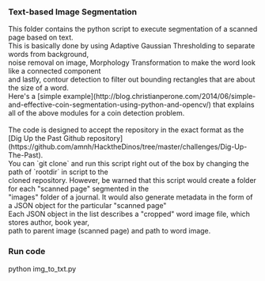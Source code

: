 <h3>Text-based Image Segmentation  </h3>
This folder contains the python script to execute segmentation of a scanned page based on text.<br>
This is basically done by using Adaptive Gaussian Thresholding to separate words from background, <br>
noise removal on image, Morphology Transformation to make the word look like a connected component <br>
and lastly, contour detection to filter out bounding rectangles that are about the size of a word.<br>
Here's a [simple example](http://blog.christianperone.com/2014/06/simple-and-effective-coin-segmentation-using-python-and-opencv/) that explains all of the above modules for a coin detection problem.<br><br>
The code is designed to accept the repository in the exact format as the [Dig Up the Past Github repository](https://github.com/amnh/HacktheDinos/tree/master/challenges/Dig-Up-The-Past).<br>
You can `git clone` and run this script right out of the box by changing the path of `rootdir` in script to the <br>
cloned repository. However, be warned that this script would create a folder for each "scanned page" segmented in the<br>
"images" folder of a journal. It would also generate metadata in the form of a JSON object for the particular "scanned page"<br>
Each JSON object in the list describes a "cropped" word image file, which stores author, book year, <br>
path to parent image (scanned page) and path to word image. <br>

<h3>Run code</h3>
python img_to_txt.py

